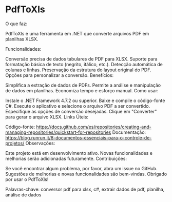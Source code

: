 # PdfToXls
O que faz:

PdfToXls é uma ferramenta em .NET que converte arquivos PDF em planilhas XLSX.

Funcionalidades:

Conversão precisa de dados tabulares de PDF para XLSX.
Suporte para formatação básica de texto (negrito, itálico, etc.).
Detecção automática de colunas e linhas.
Preservação da estrutura do layout original do PDF.
Opções para personalizar a conversão.
Benefícios:

Simplifica a extração de dados de PDFs.
Permite a análise e manipulação de dados em planilhas.
Economiza tempo e esforço manual.
Como usar:

Instale o .NET Framework 4.7.2 ou superior.
Baixe e compile o código-fonte C#.
Execute o aplicativo e selecione o arquivo PDF a ser convertido.
Especifique as opções de conversão desejadas.
Clique em "Converter" para gerar o arquivo XLSX.
Links Úteis:

Código-fonte: https://docs.github.com/es/repositories/creating-and-managing-repositories/quickstart-for-repositories
Documentação: https://blog.runrun.it/8-documentos-essenciais-para-o-controle-de-projetos/
Observações:

Este projeto está em desenvolvimento ativo.
Novas funcionalidades e melhorias serão adicionadas futuramente.
Contribuições:

Se você encontrar algum problema, por favor, abra um issue no GitHub.
Sugestões de melhorias e novas funcionalidades são bem-vindas.
Obrigado por usar o PdfToXls!

Palavras-chave: conversor pdf para xlsx, c#, extrair dados de pdf, planilha, análise de dados
